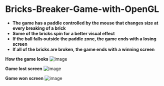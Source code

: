 # Bricks-Breaker-Game-with-OpenGL

- **The game has a paddle controlled by the mouse that changes size at every breaking of a brick**
- **Some of the bricks spin for a better visual effect**
- **If the ball falls outside the paddle zone, the game ends with a losing screen**
- **If all of the bricks are broken, the game ends with a winning screen**

**How the game looks**
![image](https://github.com/robertbarbu22/Brick-Breaker-Game-with-OpenGL/assets/95352665/fbd049bb-5962-44b6-bb0a-fc504710c14b)

**Game lost screen**
![image](https://github.com/robertbarbu22/Brick-Breaker-Game-with-OpenGL/assets/95352665/89451ff6-e27a-40ea-acd0-113de193840d)

**Game won screen**
![image](https://github.com/robertbarbu22/Brick-Breaker-Game-with-OpenGL/assets/95352665/099359f4-84fe-45bf-8e48-2829ccbf29f9)
